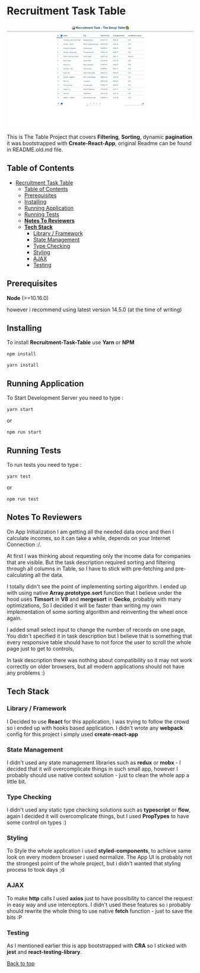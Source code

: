 # Recruitment Task Table

![App Photo](app.png)

This is The Table Project that covers **Filtering**, **Sorting**, dynamic **pagination** it was bootstrapped with **Create-React-App**, original Readme can be found in README.old.md file.

## Table of Contents

- [Recruitment Task Table](#recruitment-task-table)
  - [Table of Contents](#table-of-contents)
  - [Prerequisites](#prerequisites)
  - [Installing](#installing)
  - [Running Application](#running-application)
  - [Running Tests](#running-tests)
  - **[Notes To Reviewers](#notes-to-reviewers)**
  - **[Tech Stack](#tech-stack)**
    - [Library / Framework](#library--framework)
    - [State Management](#state-management)
    - [Type Checking](#type-checking)
    - [Styling](#styling)
    - [AJAX](#ajax)
    - [Testing](#testing)

## Prerequisites

**Node** (>=10.16.0)

however i recommend using latest version 14.5.0 (at the time of writing)

## Installing

To install **Recruitment-Task-Table** use **Yarn** or **NPM**

```
npm install
```

```
yarn install
```

## Running Application

To Start Development Server you need to type :

```
yarn start
```

or

```
npm run start
```

## Running Tests

To run tests you need to type :

```
yarn test
```

or

```
npm run test
```

## Notes To Reviewers

On App Initialization I am getting all the needed data once and then I calculate incomes, so it can take a while, depends on your Internet Connection :/.

At first I was thinking about requesting only the income data for companies that are visible. But the task description required sorting and filtering through all columns in Table, so I have to stick with pre-fetching and pre-calculating all the data.

I totally didn't see the point of implementing sorting algorithm. I ended up with using native **Array.prototype.sort** function that I believe under the hood uses **Timsort** in **V8** and **mergesort** in **Gecko**, probably with many optimizations, So I decided it will be faster than writing my own implementation of some sorting algorithm and reinventing the wheel once again.

I added small select input to change the number of records on one page, You didn't specified it in task description but I believe that is something that every responsive table should have to not force the user to scroll the whole page just to get to controls,

In task description there was nothing about compatibility so it may not work correctly on older browsers, but all modern applications should not have any problems :)

## Tech Stack

### Library / Framework

I Decided to use **React** for this application, I was trying to follow the crowd so i ended up with hooks based application.
I didn't wrote any **webpack** config for this project i simply used **create-react-app**

### State Management

I didn't used any state management libraries such as **redux** or **mobx** - I decided that it will overcomplicate things in such small app, however I probably should use native context solution - just to clean the whole app a little bit.

### Type Checking

I didn't used any static type checking solutions such as **typescript** or **flow**, again I decided it will overcomplicate things, but I used **PropTypes** to have some control on types :)

### Styling

To Style the whole application i used **styled-components**, to achieve same look on every modern browser i used normalize. The App UI is probably not the strongest point of the whole project, but i didn't wanted that styling process to took days ;d

### AJAX

To make **http** calls I used **axios** just to have possibility to cancel the request in easy way and use interceptors. I didn't used these features so i probably should rewrite the whole thing to use native **fetch** function - just to save the bits :P

### Testing

As I mentioned earlier this is app bootstrapped with **CRA** so I sticked with **jest** and **react-testing-library**.


[Back to top](#Recruitment&#32;Task&#32;Table)